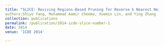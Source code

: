 ```yaml
---
title: "SLICE: Reviving Regions-Based Pruning for Reverse k Nearest Neighbors Queries"
authors:Shiyu Yang, Muhammad Aamir Cheema, Xuemin Lin, and Ying Zhang
collection: publications
permalink: /publication/2014-icde-slice-number-1
date: 2014
venue: 'ICDE 2014'

---
```

